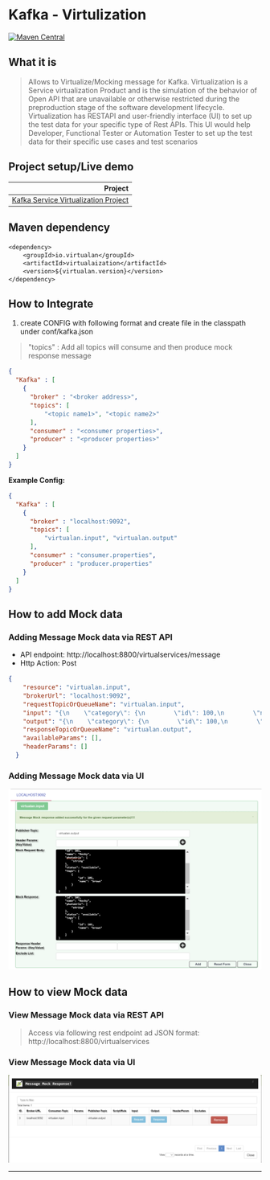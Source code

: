 # Kafka - Virtulization

[![Maven Central](https://img.shields.io/maven-central/v/io.virtualan/virtualization.svg?label=Maven%20Central)](https://search.maven.org/search?q=g:%22io.virtualan%22%20AND%20a:%22virtualization%22)


## What it is
>  Allows to Virtualize/Mocking message for Kafka. Virtualization is a Service virtualization Product and is the simulation of the behavior of Open API that are unavailable or otherwise restricted during the preproduction stage of the software development lifecycle. 
Virtualization has RESTAPI and user-friendly interface (UI) to set up the test data for your specific type of Rest APIs. This UI would help Developer, Functional Tester or Automation Tester to set up the test data for their specific use cases and test scenarios 

## Project setup/Live demo

 |Project|  
 |----------:|
  |[Kafka Service Virtualization Project](https://github.com/virtualansoftware/virtualan/tree/master/samples/virtualan-kafka)  |

## Maven dependency
```mvn 
<dependency>
	<groupId>io.virtualan</groupId>
	<artifactId>virtualaization</artifactId>
	<version>${virtualan.version}</version>
</dependency>
``` 

## How to Integrate
1. create CONFIG with following format and create file in the classpath under conf/kafka.json   
> "topics" :  Add all topics will consume and then produce mock response message

```JSON
{
  "Kafka" : [
    {
      "broker" : "<broker address>",
      "topics": [
          "<topic name1>", "<topic name2>"
      ],
      "consumer" : "<consumer properties>",
      "producer" : "<producer properties>"
    }
  ]
}
```
**Example Config:**
```JSON
{
  "Kafka" : [
    {
      "broker" : "localhost:9092",
      "topics": [
          "virtualan.input", "virtualan.output"
      ],
      "consumer" : "consumer.properties",
      "producer" : "producer.properties"
    }
  ]
}
```

## How to add Mock data
### Adding Message Mock data via REST API
- API endpoint: http://localhost:8800/virtualservices/message
- Http Action: Post

```JSON
{
    "resource": "virtualan.input",
    "brokerUrl": "localhost:9092",
    "requestTopicOrQueueName": "virtualan.input",
    "input": "{\n    \"category\": {\n        \"id\": 100,\n        \"name\": \"German Shepherd\"\n    },\n    \"id\": 101,\n    \"name\": \"Rocky\",\n    \"photoUrls\": [\n        \"string\"\n    ],\n    \"status\": \"available\",\n    \"tags\": [\n        {\n            \"id\": 101,\n            \"name\": \"brown\"\n        }\n    ]\n}",
    "output": "{\n    \"category\": {\n        \"id\": 100,\n        \"name\": \"German Shepherd\"\n    },\n    \"id\": 101,\n    \"name\": \"Rocky\",\n    \"photoUrls\": [\n        \"string\"\n    ],\n    \"status\": \"available\",\n    \"tags\": [\n        {\n            \"id\": 101,\n            \"name\": \"brown\"\n        }\n    ]\n}",
    "responseTopicOrQueueName": "virtualan.output",
    "availableParams": [],
    "headerParams": []
  }
```

### Adding Message Mock data via UI

![Add Mock](_images/sv/kafka/kafka_add_mock.png)


## How to view Mock data
### View Message Mock data via REST API
> Access via following rest endpoint ad JSON format: http://localhost:8800/virtualservices


### View Message Mock data via UI

![View Mock](_images/sv/kafka/view_messages.png)

----